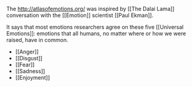 The http://atlasofemotions.org/ was inspired by [[The Dalai Lama]] conversation with the [[Emotion]] scientist [[Paul Ekman]].

It says that most emotions researchers agree on these five [[Universal Emotions]]: emotions that all humans, no matter where or how we were raised, have in common.

- [[Anger]]
- [[Disgust]]
- [[Fear]]
- [[Sadness]]
- [[Enjoyment]]